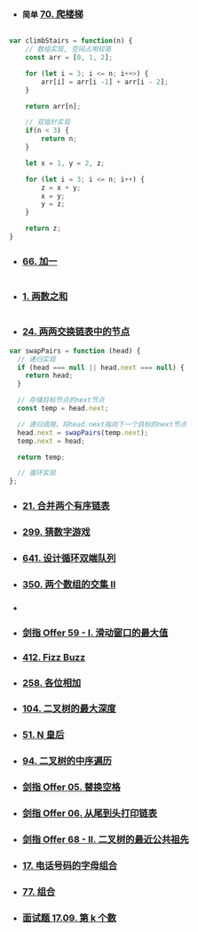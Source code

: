 - ### `简单` [70. 爬楼梯](https://leetcode-cn.com/problems/climbing-stairs/)

```javascript

var climbStairs = function(n) {
    // 数组实现, 空间占用较高
    const arr = [0, 1, 2];

    for (let i = 3; i <= n; i++>) {
        arr[i] = arr[i -1] + arr[i - 2];
    }

    return arr[n];

    // 双指针实现
    if(n < 3) {
        return n;
    }

    let x = 1, y = 2, z;

    for (let i = 3; i <= n; i++) {
        z = x + y;
        x = y;
        y = z;
    }

    return z;
}

```

- ### [66. 加一](https://leetcode-cn.com/problems/plus-one/)

```javascript

```

- ### [1. 两数之和](https://leetcode-cn.com/problems/two-sum/)

```javascript

```

- ### [24. 两两交换链表中的节点](https://leetcode-cn.com/problems/swap-nodes-in-pairs/)

```javascript
var swapPairs = function (head) {
  // 递归实现
  if (head === null || head.next === null) {
    return head;
  }

  // 存储目标节点的next节点
  const temp = head.next;

  // 递归调用，将head.next指向下一个目标的next节点
  head.next = swapPairs(temp.next);
  temp.next = head;

  return temp;

  // 循环实现
};
```

- ### [21. 合并两个有序链表](https://leetcode-cn.com/problems/merge-two-sorted-lists/)

- ### [299. 猜数字游戏](https://leetcode-cn.com/problems/bulls-and-cows/)

- ### [641. 设计循环双端队列](https://leetcode-cn.com/problems/design-circular-deque/)

- ### [350. 两个数组的交集 II](https://leetcode-cn.com/problems/intersection-of-two-arrays-ii/)

- ### [](https://leetcode-cn.com/problems/hua-dong-chuang-kou-de-zui-da-zhi-lcof/)

- ### [剑指 Offer 59 - I. 滑动窗口的最大值](https://leetcode-cn.com/problems/remove-outermost-parentheses/)

- ### [412. Fizz Buzz](https://leetcode-cn.com/problems/fizz-buzz/)

- ### [258. 各位相加](https://leetcode-cn.com/problems/add-digits/)

- ### [104. 二叉树的最大深度](https://leetcode-cn.com/problems/maximum-depth-of-binary-tree/)

- ### [51. N 皇后](https://leetcode-cn.com/problems/n-queens/)

- ### [94. 二叉树的中序遍历](https://leetcode-cn.com/problems/binary-tree-inorder-traversal/)

- ### [剑指 Offer 05. 替换空格](https://leetcode-cn.com/problems/ti-huan-kong-ge-lcof/)

- ### [剑指 Offer 06. 从尾到头打印链表](https://leetcode-cn.com/problems/cong-wei-dao-tou-da-yin-lian-biao-lcof/)

- ### [剑指 Offer 68 - II. 二叉树的最近公共祖先](https://leetcode-cn.com/problems/er-cha-shu-de-zui-jin-gong-gong-zu-xian-lcof/)

- ### [17. 电话号码的字母组合](https://leetcode-cn.com/problems/letter-combinations-of-a-phone-number/)

- ### [77. 组合](https://leetcode-cn.com/problems/combinations/)

- ### [面试题 17.09. 第 k 个数](https://leetcode-cn.com/problems/get-kth-magic-number-lcci/)
